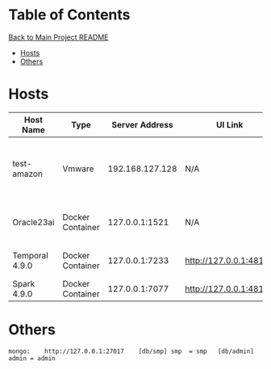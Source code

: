 # Table of Contents
[Back to Main Project README](../README.md)
- [Hosts](#hosts)
- [Others](#others)
# Hosts
<table>
<thead>
<tr>
    <th>Host Name</th>
    <th>Type</th>
    <th>Server Address</th>
    <th>UI Link</th>
    <th>Description</th>
    <th>Accounts</th>
</tr>
</thead>
<tbody>
<tr>
    <td>test-amazon</td>
    <td>Vmware</td>
    <td>192.168.127.128</td>
    <td>N/A</td>
    <td>Test LocalStack Server for debugging Amazon Services</td>
    <td>N/A</td>
</tr>
<tr>
    <td>Oracle23ai</td>
    <td>Docker Container</td>
    <td>127.0.0.1:1521</td>
    <td>N/A</td>
    <td>Oracle23ai</td>
    <td> 
        FREE (sid) = SYS, SYSTEM = Simi110120% 
    </td>
</tr>
<tr>
    <td>Temporal 4.9.0 </td>
    <td>Docker Container</td>
    <td>127.0.0.1:7233</td>
    <td><a href="http://127.0.0.1:48160">http://127.0.0.1:48160</a></td>
    <td>Test temporal server</td>
    <td>N/A</td>
</tr>
<tr>
    <td>Spark 4.9.0 </td>
    <td>Docker Container</td>
    <td>127.0.0.1:7077</td>
    <td><a href="http://127.0.0.1:48161">http://127.0.0.1:48161</a></td>
    <td>Test Spark server</td>
    <td>N/A</td>
</tr>
</tbody>
</table>

# Others
```text
mongo:    http://127.0.0.1:27017    [db/smp] smp  = smp   [db/admin] admin = admin
```

